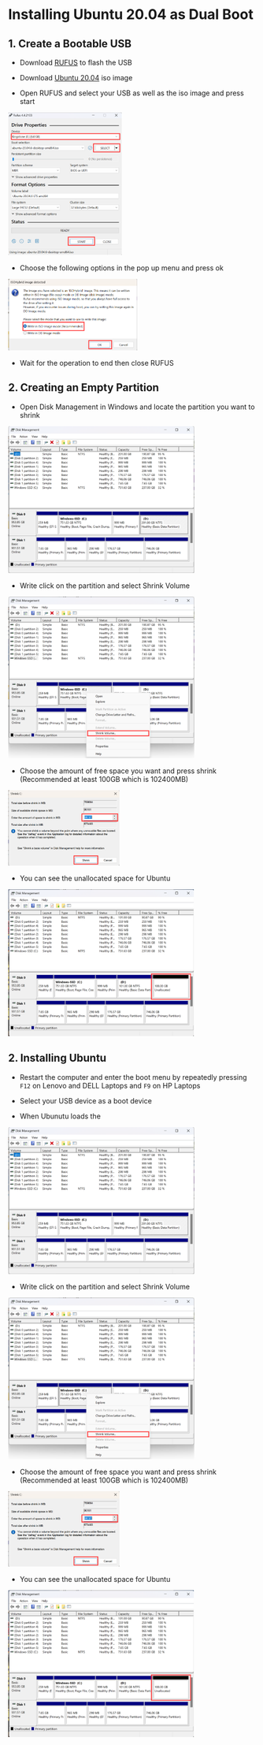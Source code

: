 # Installing Ubuntu 20.04 as Dual Boot
## 1. Create a Bootable USB
- Download [RUFUS](https://rufus.ie/en/) to flash the USB

- Download [Ubuntu 20.04](https://releases.ubuntu.com/focal/) iso image

- Open RUFUS and select your USB as well as the iso image and press start

<img src="Photos/pic1.png" alt="Example Image" width="232" height="290">

- Choose the following options in the pop up menu and press ok

<img src="Photos/pic2.png" alt="Example Image" width="262" height="145">

- Wait for the operation to end then close RUFUS

## 2. Creating an Empty Partition
- Open Disk Management in Windows and locate the partition you want to shrink

<img src="Photos/pic3.png" alt="Example Image" width="378" height="298">

- Write click on the partition and select Shrink Volume

<img src="Photos/pic4.png" alt="Example Image" width="378" height="328">

- Choose the amount of free space you want and press shrink (Recommended at least 100GB which is 102400MB)

<img src="Photos/pic5.png" alt="Example Image" width="226" height="153">

- You can see the unallocated space for Ubuntu

<img src="Photos/pic6.png" alt="Example Image" width="377" height="298">

## 2. Installing Ubuntu
- Restart the computer and enter the boot menu by repeatedly pressing `F12` on Lenovo and DELL Laptops and `F9` on HP Laptops

- Select your USB device as a boot device

- When Ubunutu loads the 

<img src="Photos/pic3.png" alt="Example Image" width="378" height="298">

- Write click on the partition and select Shrink Volume

<img src="Photos/pic4.png" alt="Example Image" width="378" height="328">

- Choose the amount of free space you want and press shrink (Recommended at least 100GB which is 102400MB)

<img src="Photos/pic5.png" alt="Example Image" width="226" height="153">

- You can see the unallocated space for Ubuntu

<img src="Photos/pic6.png" alt="Example Image" width="377" height="298">